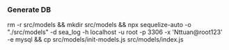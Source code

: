 ### Generate DB
rm -r src/models && mkdir src/models && npx sequelize-auto -o "./src/models" -d sea_log  -h localhost -u root -p 3306 -x 'Nttuan@root123' -e mysql && cp src/models/init-models.js src/models/index.js